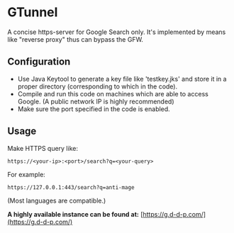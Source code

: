 # GTunnel

A concise https-server for Google Search only. It's implemented by means like "reverse proxy" thus can bypass the GFW.



## Configuration

* Use Java Keytool to generate a key file like 'testkey.jks' and store it in a proper directory (corresponding to which in the code).
* Compile and run this code on machines which are able to access Google. (A public network IP is highly recommended)
* Make sure the port specified in the code is enabled.



## Usage

Make HTTPS query like:

```
https://<your-ip>:<port>/search?q=<your-query>
```

For example:

```
https://127.0.0.1:443/search?q=anti-mage
```

(Most languages are compatible.)



**A highly available instance can be found at:** 
[https://g.d-d-p.com/](https://g.d-d-p.com/)